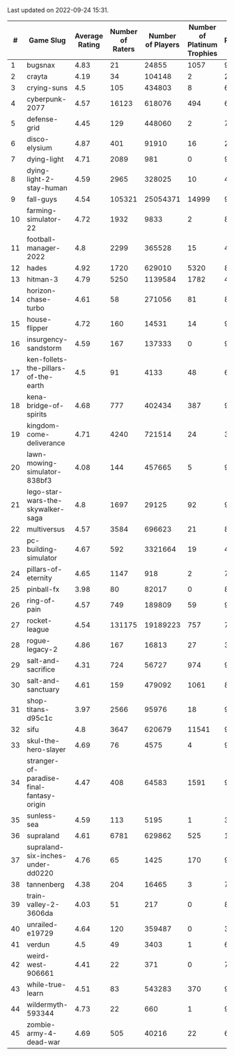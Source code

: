 Last updated on 2022-09-24 15:31.


|#|Game Slug|Average Rating|Number of Raters|Number of Players|Number of Platinum Trophies|Max Rarity (%)|
|---|---|---|---|---|---|---|
|1|bugsnax|4.83|21|24855|1057|97|
|2|crayta|4.19|34|104148|2|22|
|3|crying-suns|4.5|105|434803|8|65|
|4|cyberpunk-2077|4.57|16123|618076|494|60|
|5|defense-grid|4.45|129|448060|2|79|
|6|disco-elysium|4.87|401|91910|16|28|
|7|dying-light|4.71|2089|981|0|98|
|8|dying-light-2-stay-human|4.59|2965|328025|10|49|
|9|fall-guys|4.54|105321|25054371|14999|90|
|10|farming-simulator-22|4.72|1932|9833|2|87|
|11|football-manager-2022|4.8|2299|365528|15|47|
|12|hades|4.92|1720|629010|5320|89|
|13|hitman-3|4.79|5250|1139584|1782|48|
|14|horizon-chase-turbo|4.61|58|271056|81|83|
|15|house-flipper|4.72|160|14531|14|93|
|16|insurgency-sandstorm|4.59|167|137333|0|9|
|17|ken-follets-the-pillars-of-the-earth|4.5|91|4133|48|60|
|18|kena-bridge-of-spirits|4.68|777|402434|387|94|
|19|kingdom-come-deliverance|4.71|4240|721514|24|30|
|20|lawn-mowing-simulator-838bf3|4.08|144|457665|5|93|
|21|lego-star-wars-the-skywalker-saga|4.8|1697|29125|92|98|
|22|multiversus|4.57|3584|696623|21|82|
|23|pc-building-simulator|4.67|592|3321664|19|47|
|24|pillars-of-eternity|4.65|1147|918|2|79|
|25|pinball-fx|3.98|80|82017|0|86|
|26|ring-of-pain|4.57|749|189809|59|97|
|27|rocket-league|4.54|131175|19189223|757|74|
|28|rogue-legacy-2|4.86|167|16813|27|36|
|29|salt-and-sacrifice|4.31|724|56727|974|91|
|30|salt-and-sanctuary|4.61|159|479092|1061|83|
|31|shop-titans-d95c1c|3.97|2566|95976|18|98|
|32|sifu|4.8|3647|620679|11541|96|
|33|skul-the-hero-slayer|4.69|76|4575|4|96|
|34|stranger-of-paradise-final-fantasy-origin|4.47|408|64583|1591|98|
|35|sunless-sea|4.59|113|5195|1|38|
|36|supraland|4.61|6781|629862|525|100|
|37|supraland-six-inches-under-dd0220|4.76|65|1425|170|99|
|38|tannenberg|4.38|204|16465|3|71|
|39|train-valley-2-3606da|4.03|51|217|0|89|
|40|unrailed-e19729|4.64|120|359487|0|39|
|41|verdun|4.5|49|3403|1|61|
|42|weird-west-906661|4.41|22|371|0|72|
|43|while-true-learn|4.51|83|543283|370|93|
|44|wildermyth-593344|4.73|22|660|1|91|
|45|zombie-army-4-dead-war|4.69|505|40216|22|66|
